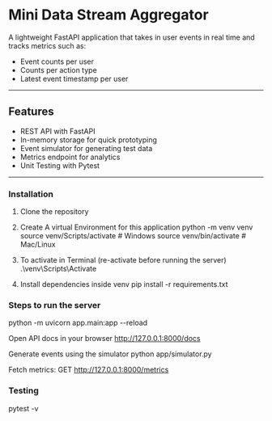 # Mini Data Stream Aggregator
A lightweight FastAPI application that takes in user events in real time and tracks metrics such as:

- Event counts per user
- Counts per action type
- Latest event timestamp per user

---

## Features
- REST API with FastAPI
- In-memory storage for quick prototyping
- Event simulator for generating test data
- Metrics endpoint for analytics
- Unit Testing with Pytest

---

### Installation
1. Clone the repository

2. Create A virtual Environment for this application
python -m venv venv
source venv/Scripts/activate       # Windows
source venv/bin/activate           # Mac/Linux

3. To activate in Terminal (re-activate before running the server)
.\venv\Scripts\Activate

4. Install dependencies inside venv
pip install -r requirements.txt

### Steps to run the server
python -m uvicorn app.main:app --reload

Open API docs in your browser
http://127.0.0.1:8000/docs

Generate events using the simulator
python app/simulator.py

Fetch metrics:
GET http://127.0.0.1:8000/metrics

### Testing
pytest -v